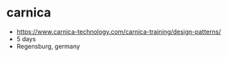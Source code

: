 # carnica

* https://www.carnica-technology.com/carnica-training/design-patterns/
* 5 days
* Regensburg, germany


